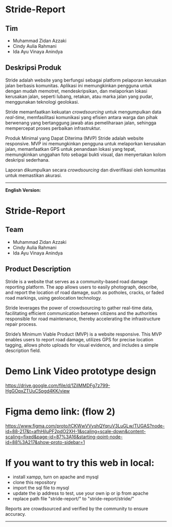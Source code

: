 
# Stride-Report

## Tim

* Muhammad Zidan Azzaki
* Cindy Aulia Rahmani
* Ida Ayu Vinaya Anindya

## Deskripsi Produk

Stride adalah website yang berfungsi sebagai platform pelaporan kerusakan jalan berbasis komunitas. Aplikasi ini memungkinkan pengguna untuk dengan mudah memotret, mendeskripsikan, dan melaporkan lokasi kerusakan jalan, seperti lubang, retakan, atau marka jalan yang pudar, menggunakan teknologi geolokasi.

Stride memanfaatkan kekuatan *crowdsourcing* untuk mengumpulkan data *real-time*, memfasilitasi komunikasi yang efisien antara warga dan pihak berwenang yang bertanggung jawab atas pemeliharaan jalan, sehingga mempercepat proses perbaikan infrastruktur.

Produk Minimal yang Dapat Diterima (MVP) Stride adalah website responsive. MVP ini memungkinkan pengguna untuk melaporkan kerusakan jalan, memanfaatkan GPS untuk penandaan lokasi yang tepat, memungkinkan unggahan foto sebagai bukti visual, dan menyertakan kolom deskripsi sederhana.

Laporan dikumpulkan secara *crowdsourcing* dan diverifikasi oleh komunitas untuk memastikan akurasi.

---

**English Version:**

# Stride-Report

## Team

* Muhammad Zidan Azzaki
* Cindy Aulia Rahmani
* Ida Ayu Vinaya Anindya

## Product Description

Stride is a website that serves as a community-based road damage reporting platform. The app allows users to easily photograph, describe, and report the location of road damage, such as potholes, cracks, or faded road markings, using geolocation technology.

Stride leverages the power of crowdsourcing to gather real-time data, facilitating efficient communication between citizens and the authorities responsible for road maintenance, thereby accelerating the infrastructure repair process.

Stride’s Minimum Viable Product (MVP) is a website responsive. This MVP enables users to report road damage, utilizes GPS for precise location tagging, allows photo uploads for visual evidence, and includes a simple description field.


# Demo Link Video prototype design
https://drive.google.com/file/d/1ZiIMMDFg7z799-HgGOpxZTUuCSpgd4KK/view

# Figma demo link: (flow 2)
https://www.figma.com/proto/tCKWwVVyshQYqruV3LuGLw/TUGAS?node-id=88-217&t=afhHjIuPF2pdO2XH-1&scaling=scale-down&content-scaling=fixed&page-id=87%3A16&starting-point-node-id=88%3A217&show-proto-sidebar=1

# If you want to try this web in local:
  - install xampp, turn on apache and mysql
  - clone this repository
  - import the sql file to mysql
  - update the ip address to test, use your own ip or ip from apache
  - replace path file "stride-report/" to "stride-report/stride/"

Reports are crowdsourced and verified by the community to ensure accuracy.

---
